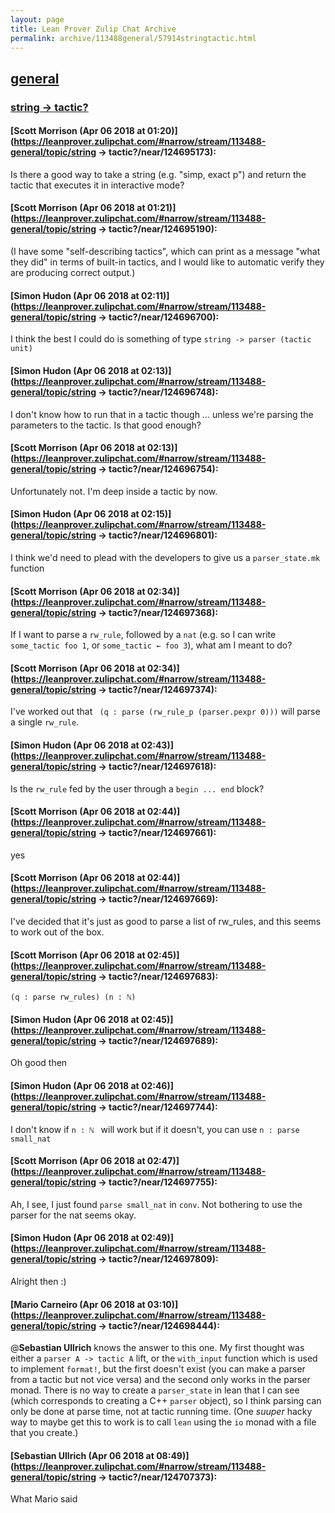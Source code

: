 ```yaml
---
layout: page
title: Lean Prover Zulip Chat Archive 
permalink: archive/113488general/57914stringtactic.html
---
```


## [general](index.html)
### [string -> tactic?](57914stringtactic.html)

#### [Scott Morrison (Apr 06 2018 at 01:20)](https://leanprover.zulipchat.com/#narrow/stream/113488-general/topic/string -> tactic?/near/124695173):
Is there a good way to take a string (e.g. "simp, exact p") and return the tactic that executes it in interactive mode?

#### [Scott Morrison (Apr 06 2018 at 01:21)](https://leanprover.zulipchat.com/#narrow/stream/113488-general/topic/string -> tactic?/near/124695190):
(I have some "self-describing tactics", which can print as a message "what they did" in terms of built-in tactics, and I would like to automatic verify they are producing correct output.)

#### [Simon Hudon (Apr 06 2018 at 02:11)](https://leanprover.zulipchat.com/#narrow/stream/113488-general/topic/string -> tactic?/near/124696700):
I think the best I could do is something of type `string -> parser (tactic unit)`

#### [Simon Hudon (Apr 06 2018 at 02:13)](https://leanprover.zulipchat.com/#narrow/stream/113488-general/topic/string -> tactic?/near/124696748):
I don't know how to run that in a tactic though ... unless we're parsing the parameters to the tactic. Is that good enough?

#### [Scott Morrison (Apr 06 2018 at 02:13)](https://leanprover.zulipchat.com/#narrow/stream/113488-general/topic/string -> tactic?/near/124696754):
Unfortunately not. I'm deep inside a tactic by now.

#### [Simon Hudon (Apr 06 2018 at 02:15)](https://leanprover.zulipchat.com/#narrow/stream/113488-general/topic/string -> tactic?/near/124696801):
I think we'd need to plead with the developers to give us a `parser_state.mk` function

#### [Scott Morrison (Apr 06 2018 at 02:34)](https://leanprover.zulipchat.com/#narrow/stream/113488-general/topic/string -> tactic?/near/124697368):
If I want to parse a `rw_rule`, followed by a `nat` (e.g. so I can write `some_tactic foo 1`, or `some_tactic ← foo 3`), what am I meant to do?

#### [Scott Morrison (Apr 06 2018 at 02:34)](https://leanprover.zulipchat.com/#narrow/stream/113488-general/topic/string -> tactic?/near/124697374):
I've worked out that ` (q : parse (rw_rule_p (parser.pexpr 0)))` will parse a single `rw_rule`.

#### [Simon Hudon (Apr 06 2018 at 02:43)](https://leanprover.zulipchat.com/#narrow/stream/113488-general/topic/string -> tactic?/near/124697618):
Is the `rw_rule` fed by the user through a `begin ... end` block?

#### [Scott Morrison (Apr 06 2018 at 02:44)](https://leanprover.zulipchat.com/#narrow/stream/113488-general/topic/string -> tactic?/near/124697661):
yes

#### [Scott Morrison (Apr 06 2018 at 02:44)](https://leanprover.zulipchat.com/#narrow/stream/113488-general/topic/string -> tactic?/near/124697669):
I've decided that it's just as good to parse a list of rw_rules, and this seems to work out of the box.

#### [Scott Morrison (Apr 06 2018 at 02:45)](https://leanprover.zulipchat.com/#narrow/stream/113488-general/topic/string -> tactic?/near/124697683):
`(q : parse rw_rules) (n : ℕ) `

#### [Simon Hudon (Apr 06 2018 at 02:45)](https://leanprover.zulipchat.com/#narrow/stream/113488-general/topic/string -> tactic?/near/124697689):
Oh good then

#### [Simon Hudon (Apr 06 2018 at 02:46)](https://leanprover.zulipchat.com/#narrow/stream/113488-general/topic/string -> tactic?/near/124697744):
I don't know if `n : ℕ ` will work but if it doesn't, you can use `n : parse small_nat`

#### [Scott Morrison (Apr 06 2018 at 02:47)](https://leanprover.zulipchat.com/#narrow/stream/113488-general/topic/string -> tactic?/near/124697755):
Ah, I see, I just found `parse small_nat` in `conv`. Not bothering to use the parser for the nat seems okay.

#### [Simon Hudon (Apr 06 2018 at 02:49)](https://leanprover.zulipchat.com/#narrow/stream/113488-general/topic/string -> tactic?/near/124697809):
Alright then :)

#### [Mario Carneiro (Apr 06 2018 at 03:10)](https://leanprover.zulipchat.com/#narrow/stream/113488-general/topic/string -> tactic?/near/124698444):
@**Sebastian Ullrich** knows the answer to this one. My first thought was either a `parser A -> tactic A` lift, or the `with_input` function which is used to implement `format!`, but the first doesn't exist (you can make a parser from a tactic but not vice versa) and the second only works in the parser monad. There is no way to create a `parser_state` in lean that I can see (which corresponds to creating a C++ `parser` object), so I think parsing can only be done at parse time, not at tactic running time. (One *suuper* hacky way to maybe get this to work is to call `lean` using the `io` monad with a file that you create.)

#### [Sebastian Ullrich (Apr 06 2018 at 08:49)](https://leanprover.zulipchat.com/#narrow/stream/113488-general/topic/string -> tactic?/near/124707373):
What Mario said

